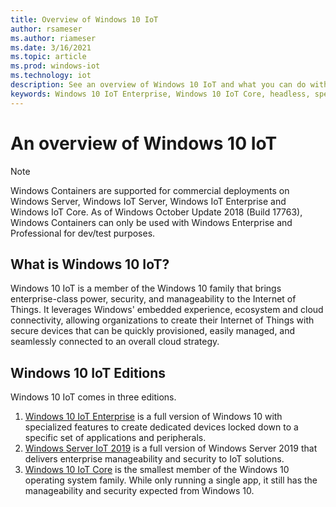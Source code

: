 ```yaml
---
title: Overview of Windows 10 IoT
author: rsameser
ms.author: riameser
ms.date: 3/16/2021
ms.topic: article
ms.prod: windows-iot
ms.technology: iot
description: See an overview of Windows 10 IoT and what you can do with it. Review differences between Windows 10 IoT Core, Windows 10 IoT Enterprise, and Windows 10 Desktop.
keywords: Windows 10 IoT Enterprise, Windows 10 IoT Core, headless, speech, features, binary edition, editions
---
```


# An overview of Windows 10 IoT

> [!NOTE]
> Windows Containers are supported for commercial deployments on Windows Server, Windows IoT Server, Windows IoT Enterprise and Windows IoT Core.  As of Windows October Update 2018 (Build 17763), Windows Containers can only be used with Windows Enterprise and Professional for dev/test purposes.

## What is Windows 10 IoT?
Windows 10 IoT is a member of the Windows 10 family that brings enterprise-class power, security, and manageability to the Internet of Things.  It leverages Windows' embedded experience, ecosystem and cloud connectivity, allowing organizations to create their Internet of Things with secure devices that can be quickly provisioned, easily managed, and seamlessly connected to an overall cloud strategy.  

## Windows 10 IoT Editions
Windows 10 IoT comes in three editions.

1. [Windows 10 IoT Enterprise](../iot-enterprise/Getting_Started.md) is a full version of Windows 10 with specialized features to create dedicated devices locked down to a specific set of applications and peripherals.
2. [Windows Server IoT 2019](../server/windows-server.md) is a full version of Windows Server 2019 that delivers enterprise manageability and security to IoT solutions. 
3. [Windows 10 IoT Core](https://docs.microsoft.com/windows/iot-core/windows-iot-core) is the smallest member of the Windows 10 operating system family. While only running a single app, it still has the manageability and security expected from Windows 10.  
